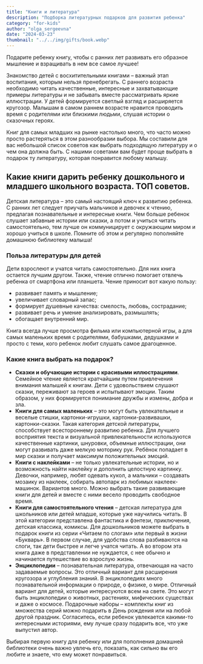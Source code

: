 ```yaml
---
title: "Книги и литература"
description: "Подборка литературных подарков для развития ребенка"
category: "for-kids"
author: "olga_sergeevna"
date: "2024-03-23"
thumbnail: "../../img/gifts/book.webp"
---
```

Подарите ребенку книгу, чтобы с ранних лет развивать его образное мышление и взращивать в нем все самое лучшее!

Знакомство детей с восхитительными книгами – важный этап воспитания, которым нельзя пренебрегать. С раннего возраста необходимо читать качественные, интересные и захватывающие примеры литературы и не забывать вместе рассматривать яркие иллюстрации. У детей формируется светлый взгляд и расширяется кругозор. Малышам в самом раннем возрасте нравится проводить время с родителями или близкими людьми, слушая истории о сказочных героях. 

Книг для самых младших на рынке настолько много, что часто можно просто растеряться в этом разнообразии выбора. Мы составили для вас небольшой список советов как выбрать подходящую литературу и о чем она должна быть. С нашими советами вам будет проще выбрать в подарок ту литературу, которая понравится любому малышу.

## Какие книги дарить ребенку дошкольного и младшего школьного возраста. ТОП советов.

Детская литература – это самый настоящий ключ к развитию ребенка. С ранних лет следует приучать мальчиков и девочек к чтению, предлагая познавательные и интересные книги. Чем больше ребенок слушает забавные истории или сказки, а потом и учиться читать самостоятельно, тем лучше он коммуницирует с окружающим миром и хорошо учиться в школе. Помните об этом и регулярно пополняйте домашнюю библиотеку малыша!

### Польза литературы для детей

Дети взрослеют и учатся читать самостоятельно. Для них книга остается лучшим другом. Также, чтение отлично помогает отвлечь ребенка от смартфона или планшета. Чение приносит вот какую пользу:

- развивает память и мышление;
- увеличивает словарный запас;
- формирует душевные качества: смелость, любовь, сострадание;
- развивает речь и умение анализировать, размышлять;
- обогащает внутренний мир.

Книга всегда лучше просмотра фильма или компьютерной игры, а для самых маленьких время с родителями, бабушками, дедушками и просто с теми, кого ребенок любит слушать самое драгоценное.

### Какие книга выбрать на подарок?

- **Сказки и обучающие истории с красивыми иллюстрациями**. Семейное чтение является кратчайшим путем привлечения внимания малышей к книгам. Дети с удовольствием слушают сказки, переживают за героев и испытывают эмоции. Таким образом, у них формируется понимание дружбы и измены, добра и зла.
- **Книги для самых маленьких** – это могут быть увлекательные и веселые стишки, картонки-игрушки, картонки-развивашки, картонки-сказки. Такая категория детской литературы, способствует всестороннему развитию ребенка. Для лучшего восприятия текста и визуальной привлекательности используются качественные картинки, шнуровки, объемные иллюстрации, они могут развивать даже мелкую моторику рук. Ребёнок попадает в мир сказки и получает максимум положительных эмоций.
- **Книги с наклейками** – не только увлекательные истории, но и возможность найти наклейку и дополнить целостную картинку. Девочки, например, любят одевать кукол, а мальчики – создавать мозаику из наклеек, собирать автопарк из любимых наклеек-машинок. Вариантов много. Можно выбрать такие развивающие книги для детей и вместе с ними весело проводить свободное время.
- **Книги для самостоятельного чтения** – детская литература для школьников или детей младше, которые уже научились читать. В этой категории представлена фантастика и фэнтези, приключения, детская классика, комиксы. Для дошкольников можете выбрать в подарок книги из серии «Читаем по слогам» или первый в жизни «Букварь». В первом случае, для удобства слова разбиваются на слоги, так дети быстрее и легче учатся читать. А во втором эта книга даже в представлении не нуждается, с нее обычно и начинается путешествие во взрослую жизнь.
- **Энциклопедии** – познавательная литература, отвечающая на часто задаваемые вопросы. Это отличный вариант для расширения кругозора и углубления знаний. В энциклопедиях много познавательной информации о природе, о физике, о мире. Отличный вариант для детей, которые интересуются всем на свете. Это могут быть энциклопедии о животных, растениях, мифических существах и даже о космосе.
Подарочные наборы – комплекты книг из множества серий можно подарить в День рождения или на любой другой праздник. Согласитесь, если ребенок увлекается какими-то интересными историями, ему лучше сразу подарить все, что уже выпустил автор. 


Выбирая первую книгу для ребенку или для пополнения домашней библиотеки очень важно увлечь его, показать, как сильно вы его любите и знаете, что ему может понравиться. 

